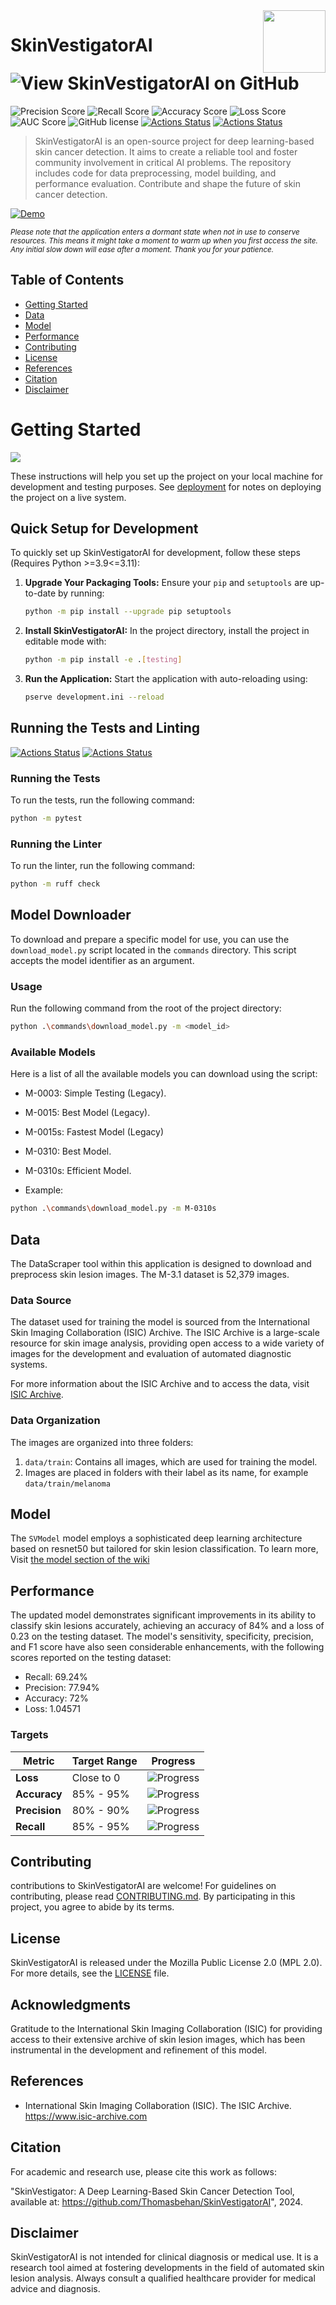 <img src="/skinvestigatorai/static/logo.png" align="right" width="100" height="100" />

# SkinVestigatorAI  ![View SkinVestigatorAI on GitHub](https://img.shields.io/github/stars/Thomasbehan/SkinVestigatorAI?color=232323&label=SkinVestigatorAI&logo=github&labelColor=232323)
![Precision Score](https://img.shields.io/badge/Precision-0.6753-blue)
![Recall Score](https://img.shields.io/badge/Recall-0.3701-blue)
![Accuracy Score](https://img.shields.io/badge/Accuracy-94.34%25-darkgreen)
![Loss Score](https://img.shields.io/badge/Loss-0.1501-blue)
![AUC Score](https://img.shields.io/badge/AUC-0.9286-darkgreen)
![GitHub license](https://img.shields.io/github/license/Thomasbehan/SkinVestigatorAI) [![Actions Status](https://github.com/Thomasbehan/SkinVestigatorAI/workflows/Automated%20Testing/badge.svg)](https://github.com/Thomasbehan/SkinVestigatorAI/actions)
[![Actions Status](https://github.com/Thomasbehan/SkinVestigatorAI/workflows/CodeQL/badge.svg)](https://github.com/Thomasbehan/SkinVestigatorAI/actions)

> SkinVestigatorAI is an open-source project for deep learning-based skin cancer detection. It aims to create a reliable tool and foster community involvement in critical AI problems. The repository includes code for data preprocessing, model building, and performance evaluation. Contribute and shape the future of skin cancer detection.

[![Demo](https://img.shields.io/badge/-Live_Demo-black?style=for-the-badge&logo=render)](https://skinvestigator.onrender.com/) 

<sub><i>Please note that the application enters a dormant state when not in use to conserve resources. This means it might take a moment to warm up when you first access the site. Any initial slow down will ease after a moment. Thank you for your patience.
</i></sub>

## Table of Contents
- [Getting Started](#getting-started)
- [Data](#data)
- [Model](#model)
- [Performance](#performance)
- [Contributing](#contributing)
- [License](#license)
- [References](#references)
- [Citation](#citation)
- [Disclaimer](#disclaimer)
 
# Getting Started
<img src="screenshot.png" align="center" />

These instructions will help you set up the project on your local machine for development and testing purposes. See [deployment](#deployment) for notes on deploying the project on a live system.

## Quick Setup for Development

To quickly set up SkinVestigatorAI for development, follow these steps
(Requires Python >=3.9<=3.11):

1. **Upgrade Your Packaging Tools:**
   Ensure your `pip` and `setuptools` are up-to-date by running:
   ```bash
   python -m pip install --upgrade pip setuptools
   ```

2. **Install SkinVestigatorAI:**
   In the project directory, install the project in editable mode with:
   ```bash
   python -m pip install -e .[testing]
   ```

3. **Run the Application:**
   Start the application with auto-reloading using:
   ```bash
   pserve development.ini --reload
   ```

## Running the Tests and Linting
[![Actions Status](https://github.com/Thomasbehan/SkinVestigatorAI/workflows/Automated%20Testing/badge.svg)](https://github.com/Thomasbehan/SkinVestigatorAI/actions)
[![Actions Status](https://github.com/Thomasbehan/SkinVestigatorAI/workflows/CodeQL/badge.svg)](https://github.com/Thomasbehan/SkinVestigatorAI/actions)

### Running the Tests
To run the tests, run the following command:
```bash
python -m pytest
```

### Running the Linter
To run the linter, run the following command:
```bash
python -m ruff check
```

## Model Downloader

To download and prepare a specific model for use, you can use the `download_model.py` script located in the `commands` directory. This script accepts the model identifier as an argument.

### Usage

Run the following command from the root of the project directory:

```bash
python .\commands\download_model.py -m <model_id>
```
### Available Models
Here is a list of all the available models you can download using the script:

* M-0003: Simple Testing (Legacy).
* M-0015: Best Model (Legacy).
* M-0015s: Fastest Model (Legacy)
* M-0310: Best Model.
* M-0310s: Efficient Model.

* Example: 
```bash
python .\commands\download_model.py -m M-0310s
```

## Data
The DataScraper tool within this application is designed to download and preprocess skin lesion images. The M-3.1 dataset is 52,379 images.

### Data Source
The dataset used for training the model is sourced from the International Skin Imaging Collaboration (ISIC) Archive. The ISIC Archive is a large-scale resource for skin image analysis, providing open access to a wide variety of images for the development and evaluation of automated diagnostic systems.

For more information about the ISIC Archive and to access the data, visit [ISIC Archive](https://www.isic-archive.com).

### Data Organization
The images are organized into three folders:

1. `data/train`: Contains all images, which are used for training the model.
2. Images are placed in folders with their label as its name, for example `data/train/melanoma`

## Model
The `SVModel` model employs a sophisticated deep learning architecture based on resnet50 but tailored for skin lesion classification. 
To learn more, Visit [the model section of the wiki](https://github.com/Thomasbehan/SkinVestigatorAI/wiki#model)

## Performance
The updated model demonstrates significant improvements in its ability to classify skin lesions accurately, achieving an accuracy of 84% and a loss of 0.23 on the testing dataset. The model's sensitivity, specificity, precision, and F1 score have also seen considerable enhancements, with the following scores reported on the testing dataset:

- Recall: 69.24%
- Precision: 77.94%
- Accuracy: 72%
- Loss: 1.04571


### Targets

| Metric            | Target Range  | Progress                                                                        |
|-------------------|---------------|---------------------------------------------------------------------------------|
| **Loss**          | Close to 0    | ![Progress](https://progress-bar.dev/0/?scale=0..0.6932&title=progress&suffix=) |
| **Accuracy**      | 85% - 95%     | ![Progress](https://progress-bar.dev/72/?scale=85..95&title=progress&suffix=)   |
| **Precision**     | 80% - 90%     | ![Progress](https://progress-bar.dev/77/?scale=80..90&title=progress&suffix=)   |
| **Recall**        | 85% - 95%     | ![Progress](https://progress-bar.dev/69/?scale=85..95&title=progress&suffix=)   |

## Contributing
contributions to SkinVestigatorAI are welcome! For guidelines on contributing, please read [CONTRIBUTING.md](CONTRIBUTING.md). By participating in this project, you agree to abide by its terms.

## License
SkinVestigatorAI is released under the Mozilla Public License 2.0 (MPL 2.0). For more details, see the [LICENSE](License) file.

## Acknowledgments
Gratitude to the International Skin Imaging Collaboration (ISIC) for providing access to their extensive archive of skin lesion images, which has been instrumental in the development and refinement of this model.

## References
- International Skin Imaging Collaboration (ISIC). The ISIC Archive. https://www.isic-archive.com

## Citation
For academic and research use, please cite this work as follows:

"SkinVestigator: A Deep Learning-Based Skin Cancer Detection Tool, available at: https://github.com/Thomasbehan/SkinVestigatorAI", 2024.

## Disclaimer
SkinVestigatorAI is not intended for clinical diagnosis or medical use. It is a research tool aimed at fostering developments in the field of automated skin lesion analysis. Always consult a qualified healthcare provider for medical advice and diagnosis.

